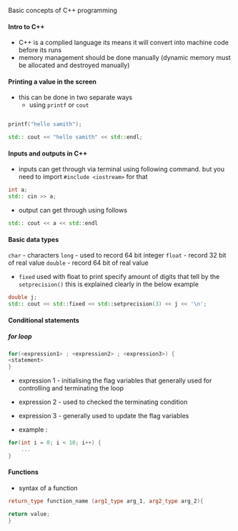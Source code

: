 Basic concepts of C++ programming 

#### Intro to C++ 

- C++ is a complied language its means it will convert into machine code before its runs 
- memory management should be done manually (dynamic memory must be allocated and destroyed manually)

#### Printing a value in the screen 
- this can be done in two separate ways 
	- using `printf` or `cout`

```cpp

printf("hello samith");

std:: cout << "hello samith" << std::endl;

```

#### Inputs and outputs in C++ 

- inputs can get through via terminal using following command. but you need to import `#include <iostream>` for that 

```cpp
int a; 
std:: cin >> a;
```
- output can get through using follows 

```cpp
std:: cout << a << std::endl
```

#### Basic data types 

`char` - characters 
`long` - used to record 64 bit integer 
`float` - record 32 bit of real value 
`double` - record 64 bit of real value 

- `fixed`  used with  float  to print specify amount of digits that tell by the `setprecision()` this is explained clearly in the below example 
```cpp
double j;
std:: cout << std::fixed << std::setprecision(3) << j << '\n';
```

#### Conditional statements 

##### for loop 

```cpp
for(<expression1> ; <expression2> ; <expression3>) {
<statement>
}
```
- expression 1 - initialising the flag variables that generally used for controlling and terminating the loop 
- expression 2 - used to checked the terminating condition 
- expression 3 - generally used to update the flag variables 

- example : 
```cpp
for(int i = 0; i < 10; i++) {
    ...
}
```

#### Functions 

- syntax of a function 

```cpp
return_type function_name (arg1_type arg_1, arg2_type arg_2){

return value;
}
```
